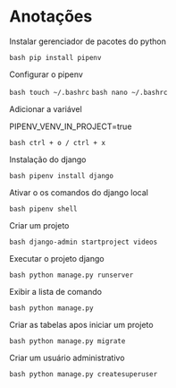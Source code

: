 # Anotações

Instalar gerenciador de pacotes do python

```bash pip install pipenv```

Configurar o pipenv

```bash touch ~/.bashrc```
```bash nano ~/.bashrc```

Adicionar a variável

PIPENV_VENV_IN_PROJECT=true

```bash ctrl + o / ctrl + x```

Instalação do django

```bash pipenv install django```

Ativar o os comandos do django local

```bash pipenv shell```

Criar um projeto

```bash django-admin startproject videos```

Executar o projeto django

```bash python manage.py runserver```

Exibir a lista de comando

```bash python manage.py```

Criar as tabelas apos iniciar um projeto

```bash python manage.py migrate```

Criar um usuário administrativo

```bash python manage.py createsuperuser```


